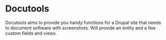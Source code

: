 # Docutools

Docutools aims to provide you handy functions for a Drupal site that needs to document software with screenshots. Will provide an entity and a few custom fields and views.